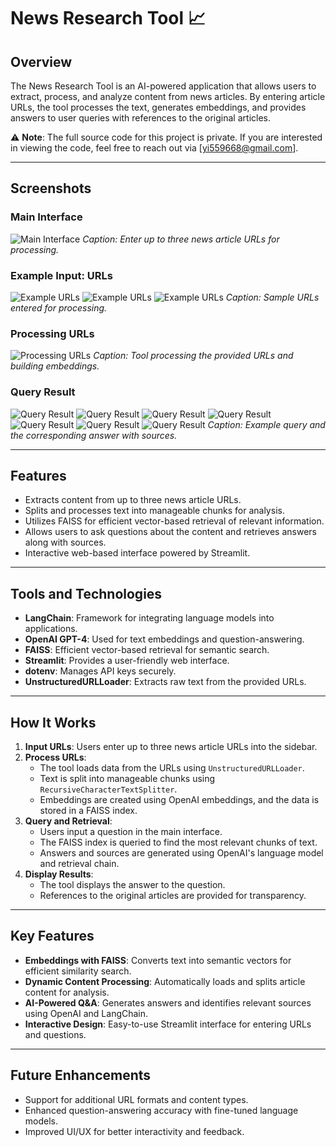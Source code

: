# News Research Tool 📈

## Overview
The News Research Tool is an AI-powered application that allows users to extract, process, and analyze content from news articles. By entering article URLs, the tool processes the text, generates embeddings, and provides answers to user queries with references to the original articles.

⚠️ **Note**: The full source code for this project is private. If you are interested in viewing the code, feel free to reach out via [yi559668@gmail.com].


---

## Screenshots

### **Main Interface**
![Main Interface](screenshots/Screenshot_(447).png)
*Caption: Enter up to three news article URLs for processing.*

### **Example Input: URLs**
![Example URLs](screenshots/Screenshot_(433).png)
![Example URLs](screenshots/Screenshot_(434).png)
![Example URLs](screenshots/Screenshot_(448).png)
*Caption: Sample URLs entered for processing.*

### **Processing URLs**
![Processing URLs](screenshots/Screenshot_(436).png)
*Caption: Tool processing the provided URLs and building embeddings.*

### **Query Result**
![Query Result](screenshots/Screenshot_(435).png)
![Query Result](screenshots/Screenshot_(437).png)
![Query Result](screenshots/Screenshot_(439).png)
![Query Result](screenshots/Screenshot_(440).png)
![Query Result](screenshots/Screenshot_(442).png)
![Query Result](screenshots/Screenshot_(443).png)
![Query Result](screenshots/Screenshot_(445).png)
*Caption: Example query and the corresponding answer with sources.*

---

## Features
- Extracts content from up to three news article URLs.
- Splits and processes text into manageable chunks for analysis.
- Utilizes FAISS for efficient vector-based retrieval of relevant information.
- Allows users to ask questions about the content and retrieves answers along with sources.
- Interactive web-based interface powered by Streamlit.

---

## Tools and Technologies
- **LangChain**: Framework for integrating language models into applications.
- **OpenAI GPT-4**: Used for text embeddings and question-answering.
- **FAISS**: Efficient vector-based retrieval for semantic search.
- **Streamlit**: Provides a user-friendly web interface.
- **dotenv**: Manages API keys securely.
- **UnstructuredURLLoader**: Extracts raw text from the provided URLs.

---

## How It Works
1. **Input URLs**: Users enter up to three news article URLs into the sidebar.
2. **Process URLs**:
   - The tool loads data from the URLs using `UnstructuredURLLoader`.
   - Text is split into manageable chunks using `RecursiveCharacterTextSplitter`.
   - Embeddings are created using OpenAI embeddings, and the data is stored in a FAISS index.
3. **Query and Retrieval**:
   - Users input a question in the main interface.
   - The FAISS index is queried to find the most relevant chunks of text.
   - Answers and sources are generated using OpenAI's language model and retrieval chain.
4. **Display Results**:
   - The tool displays the answer to the question.
   - References to the original articles are provided for transparency.

---

## Key Features
- **Embeddings with FAISS**: Converts text into semantic vectors for efficient similarity search.
- **Dynamic Content Processing**: Automatically loads and splits article content for analysis.
- **AI-Powered Q&A**: Generates answers and identifies relevant sources using OpenAI and LangChain.
- **Interactive Design**: Easy-to-use Streamlit interface for entering URLs and questions.

---

## Future Enhancements
- Support for additional URL formats and content types.
- Enhanced question-answering accuracy with fine-tuned language models.
- Improved UI/UX for better interactivity and feedback.


